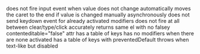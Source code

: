 does not fire input event when value does not change
automatically moves the caret to the end if value is changed manually asynchronously
does not send keydown event for already activated modifiers
does not fire at all between clear/type/click
accurately returns same el with no falsey contenteditable="false" attr
has a table of keys
has no modifiers when there are none activated
has a table of keys with preventedDefault
throws when text-like but disabled